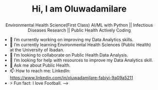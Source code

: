 # <p align="center"> Hi, I am Oluwadamilare</p>

 <p align="center"> Environmental Health Science(First Class) 
  AI/ML with Python || Infectious Diseases Research || Public Health
 Actively Coding</p>


- 🔭 I’m currently working on improving my Data Analytics skills.
- 🌱 I’m currently learning Environmental Health Sciences (Public Health) at the University of Ibadan. 
- 👯 I’m looking to collaborate on Public Health Data Analysis.
- 🤔 I’m looking for help with resources to improve my Data Analytics skill.
- 💬 Ask me about Public Health.
- 📫 How to reach me: LinkedIn: https://www.linkedin.com/in/oluwadamilare-fabiyi-9a09a5211
- ⚡ Fun fact: I love Football.
-->

